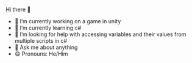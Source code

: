 Hi there 👋

<!--
**GreenBeanZ002/GreenBeanZ002** is a ✨ _special_ ✨ repository because its `README.md` (this file) appears on your GitHub profile.

Here are some ideas to get you started:

- 🔭 I’m currently working on a game in unity
- 🌱 I’m currently learning c#
- 🤔 I’m looking for help with accessing variables and their values from multiple scripts in c#
- 💬 Ask me about anything
- 😄 Pronouns: He/Him
-->


- 🔭 I’m currently working on a game in unity
- 🌱 I’m currently learning c#
- 🤔 I’m looking for help with accessing variables and their values from multiple scripts in c#
- 💬 Ask me about anything
- 😄 Pronouns: He/Him
